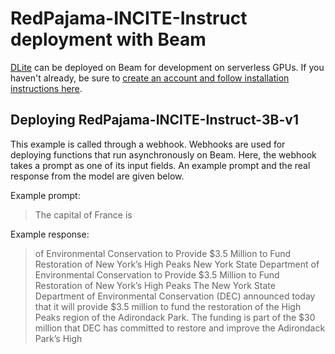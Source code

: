 # RedPajama-INCITE-Instruct deployment with Beam

[DLite](https://huggingface.co/togethercomputer/RedPajama-INCITE-Instruct-3B-v1) can be deployed on Beam for development
on serverless GPUs. If you haven't already, be sure to [create an account
and follow installation instructions here](https://docs.beam.cloud/getting-started/quickstart).

## Deploying RedPajama-INCITE-Instruct-3B-v1
This example is called through a webhook. Webhooks are used for deploying
functions that run asynchronously on Beam. Here, the webhook takes a prompt
as one of its input fields. An example prompt and the real response from the
model are given below.

Example prompt:
> The capital of France is

Example response: 
>  of Environmental Conservation to Provide $3.5 Million to Fund Restoration of New York’s High Peaks
New York State Department of Environmental Conservation to Provide $3.5 Million to Fund Restoration of New York’s High Peaks
The New York State Department of Environmental Conservation (DEC) announced today that it will provide $3.5 million to fund the restoration of the High Peaks region of the Adirondack Park. The funding is part of the $30 million that DEC has committed to restore and improve the Adirondack Park’s High
